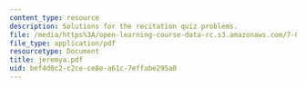 ```yaml
---
content_type: resource
description: Solutions for the recitation quiz problems.
file: /media/https%3A/open-learning-course-data-rc.s3.amazonaws.com/7-012-introduction-to-biology-fall-2004/bef4d0c2c2cece8ea61c7effabe295a0_jeremya.pdf
file_type: application/pdf
resourcetype: Document
title: jeremya.pdf
uid: bef4d0c2-c2ce-ce8e-a61c-7effabe295a0
---
```

